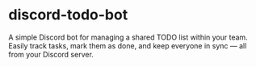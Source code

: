 # discord-todo-bot
A simple Discord bot for managing a shared TODO list within your team. Easily track tasks, mark them as done, and keep everyone in sync — all from your Discord server.
